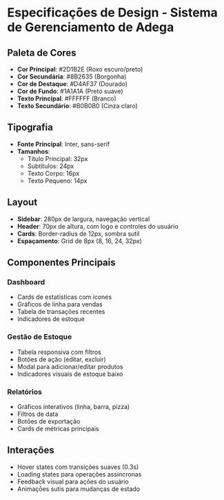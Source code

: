 # Especificações de Design - Sistema de Gerenciamento de Adega

## Paleta de Cores
- **Cor Principal**: #2D1B2E (Roxo escuro/preto)
- **Cor Secundária**: #8B2635 (Borgonha)
- **Cor de Destaque**: #D4AF37 (Dourado)
- **Cor de Fundo**: #1A1A1A (Preto suave)
- **Texto Principal**: #FFFFFF (Branco)
- **Texto Secundário**: #B0B0B0 (Cinza claro)

## Tipografia
- **Fonte Principal**: Inter, sans-serif
- **Tamanhos**:
  - Título Principal: 32px
  - Subtítulos: 24px
  - Texto Corpo: 16px
  - Texto Pequeno: 14px

## Layout
- **Sidebar**: 280px de largura, navegação vertical
- **Header**: 70px de altura, com logo e controles do usuário
- **Cards**: Border-radius de 12px, sombra sutil
- **Espaçamento**: Grid de 8px (8, 16, 24, 32px)

## Componentes Principais

### Dashboard
- Cards de estatísticas com ícones
- Gráficos de linha para vendas
- Tabela de transações recentes
- Indicadores de estoque

### Gestão de Estoque
- Tabela responsiva com filtros
- Botões de ação (editar, excluir)
- Modal para adicionar/editar produtos
- Indicadores visuais de estoque baixo

### Relatórios
- Gráficos interativos (linha, barra, pizza)
- Filtros de data
- Botões de exportação
- Cards de métricas principais

## Interações
- Hover states com transições suaves (0.3s)
- Loading states para operações assíncronas
- Feedback visual para ações do usuário
- Animações sutis para mudanças de estado

